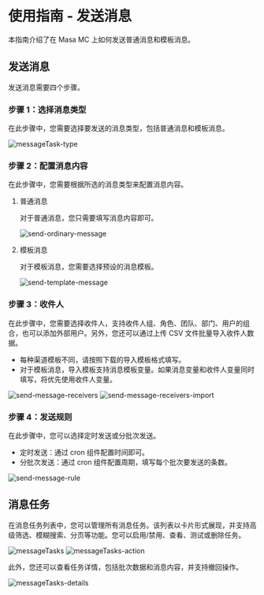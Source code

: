 # 使用指南 - 发送消息

本指南介绍了在 Masa MC 上如何发送普通消息和模板消息。

## 发送消息

发送消息需要四个步骤。

### 步骤 1：选择消息类型

在此步骤中，您需要选择要发送的消息类型，包括普通消息和模板消息。

   ![messageTask-type](https://cdn.masastack.com/stack/doc/mc/messageTask-type.png)

### 步骤 2：配置消息内容

在此步骤中，您需要根据所选的消息类型来配置消息内容。

   1. 普通消息
   
      对于普通消息，您只需要填写消息内容即可。
   
      ![send-ordinary-message](https://cdn.masastack.com/stack/doc/mc/send-ordinary-message.png)
   
   2. 模板消息
   
      对于模板消息，您需要选择预设的消息模板。
   
      ![send-template-message](https://cdn.masastack.com/stack/doc/mc/send-template-message.png)

### 步骤 3：收件人

在此步骤中，您需要选择收件人，支持收件人组、角色、团队、部门、用户的组合，也可以添加外部用户。另外，您还可以通过上传 CSV 文件批量导入收件人数据。

   - 每种渠道模板不同，请按照下载的导入模板格式填写。
   - 对于模板消息，导入模板支持消息模板变量。如果消息变量和收件人变量同时填写，将优先使用收件人变量。

   ![send-message-receivers](https://cdn.masastack.com/stack/doc/mc/send-message-receivers.png)
   ![send-message-receivers-import](https://cdn.masastack.com/stack/doc/mc/send-message-receivers-import.png)

### 步骤 4：发送规则

在此步骤中，您可以选择定时发送或分批次发送。

   - 定时发送：通过 cron 组件配置时间即可。
   - 分批次发送：通过 cron 组件配置周期，填写每个批次要发送的条数。
   
   ![send-message-rule](https://cdn.masastack.com/stack/doc/mc/send-message-rule.png)

## 消息任务

在消息任务列表中，您可以管理所有消息任务。该列表以卡片形式展现，并支持高级筛选、模糊搜索、分页等功能。您可以启用/禁用、查看、测试或删除任务。

   ![messageTasks](https://cdn.masastack.com/stack/doc/mc/messageTasks.png)
   ![messageTasks-action](https://cdn.masastack.com/stack/doc/mc/messageTasks-action.png)

此外，您还可以查看任务详情，包括批次数据和消息内容，并支持撤回操作。

   ![messageTasks-details](https://cdn.masastack.com/stack/doc/mc/messageTasks-details.png)